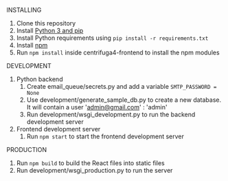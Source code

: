 INSTALLING
1. Clone this repository
2. Install [Python 3 and pip](https://www.python.org/downloads/)
3. Install Python requirements using `pip install -r requirements.txt`
4. Install [npm]([npm][https://www.npmjs.com/get-npm)
5. Run `npm install` inside centrifuga4-frontend to install the npm modules

DEVELOPMENT
1. Python backend
    1. Create email_queue/secrets.py and add a variable `SMTP_PASSWORD = None`
    2. Use development/generate_sample_db.py to create a new database. It will contain a user 'admin@gmail.com' : 'admin'
    3. Run development/wsgi_development.py to run the backend development server
2. Frontend development server
    1. Run `npm start` to start the frontend development server
    
PRODUCTION
1. Run `npm build` to build the React files into static files
2. Run development/wsgi_production.py to run the server


